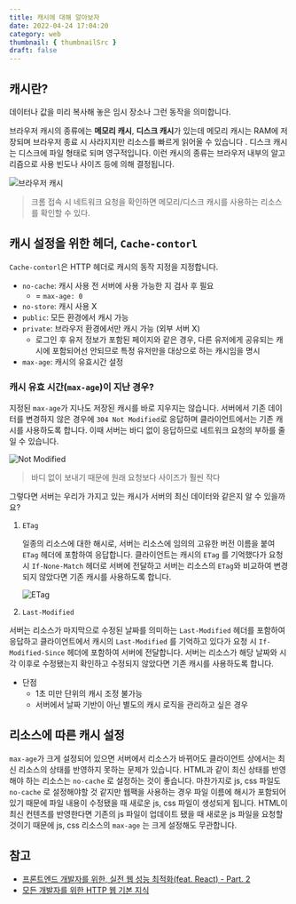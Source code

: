 ```yaml
---
title: 캐시에 대해 알아보자
date: 2022-04-24 17:04:20
category: web
thumbnail: { thumbnailSrc }
draft: false
---
```


## 캐시란?

데이터나 값을 미리 복사해 놓은 임시 장소나 그런 동작을 의미합니다. 

브라우저 캐시의 종류에는 **메모리 캐시**, **디스크 캐시**가 있는데 메모리 캐시는 RAM에 저장되며 브라우저 종료 시 사라지지만 리소스를 빠르게 읽어올 수 있습니다 . 디스크 캐시는 디스크에 파일 형태로 되며 영구적입니다. 이런 캐시의 종류는 브라우저 내부의 알고리즘으로 사용 빈도나 사이즈 등에 의해 결정됩니다.

![브라우저 캐시](https://imgur.com/Q56Li58.png)

> 크롬 접속 시 네트워크 요청을 확인하면 메모리/디스크 캐시를 사용하는 리소스를 확인할 수 있다.

## 캐시 설정을 위한 헤더, `Cache-contorl`

`Cache-contorl`은 HTTP 헤더로 캐시의 동작 지정을 지정합니다.

- `no-cache`: 캐시 사용 전 서버에 사용 가능한 지 검사 후 필요
    - = `max-age: 0`
- `no-store`: 캐시 사용 X
- `public`: 모든 환경에서 캐시 가능
- `private`: 브라우저 환경에서만 캐시 가능 (외부 서버 X)
    - 로그인 후 유저 정보가 포함된 페이지와 같은 경우, 다른 유저에게 공유되는 캐시에 포함되어선 안되므로 특정 유저만을 대상으로 하는 캐시임을 명시
- `max-age`: 캐시의 유효시간 설정

### 캐시 유효 시간(`max-age`)이 지난 경우?

지정된 `max-age`가 지나도 저장된 캐시를 바로 지우지는 않습니다. 서버에서 기존 데이터를 변경하지 않은 경우에 `304 Not Modified`로 응답하며 클라이언트에서는 기존 캐시를 사용하도록 합니다. 이때 서버는 바디 없이 응답하므로 네트워크 요청의 부하를 줄일 수 있습니다. 

![Not Modified](https://imgur.com/HXfc8zA.png)

> 바디 없이 보내기 때문에 원래 요청보다 사이즈가 훨씬 작다

그렇다면 서버는 우리가 가지고 있는 캐시가 서버의 최신 데이터와 같은지 알 수 있을까요? 

1.  `ETag`
    
    일종의 리소스에 대한 해시로, 서버는 리소스에 임의의 고유한 버전 이름을 붙여 `ETag` 헤더에 포함하여 응답합니다. 클라이언트는 캐시의 `ETag` 를 기억했다가 요청 시 `If-None-Match` 헤더로 서버에 전달하고 서버는 리소스의 `ETag`와 비교하여 변경되지 않았다면 기존 캐시를 사용하도록 합니다.
    
    ![ETag](https://imgur.com/pZcI377.png)
    
2. `Last-Modified` 

서버는 리소스가 마지막으로 수정된 날짜를 의미하는 `Last-Modified` 헤더를 포함하여 응답하고 클라이언트에서 캐시의 `Last-Modified` 를 기억하고 있다가 요청 시 `If-Modified-Since` 헤더에 포함하여 서버에 전달합니다. 서버는 리소스가 해당 날짜와 시각 이후로 수정됐는지 확인하고 수정되지 않았다면 기존 캐시를 사용하도록 합니다.

- 단점
    - 1초 미만 단위의 캐시 조정 불가능
    - 서버에서 날짜 기반이 아닌 별도의 캐시 로직을 관리하고 싶은 경우

## 리소스에 따른 캐시 설정

`max-age`가 크게 설정되어 있으면 서버에서 리소스가 바뀌어도 클라이언트 상에서는 최신 리소스의 상태를 반영하지 못하는 문제가 있습니다. HTML과 같이 최신 상태를 반영해야 하는 리소스는 `no-cache` 로 설정하는 것이 좋습니다. 마찬가지로 js, css 파일도 `no-cache` 로 설정해야할 것 같지만 웹팩을 사용하는 경우 파일 이름에 해시가 포함되어 있기 때문에 파일 내용이 수정됐을 때 새로운 js, css 파일이 생성되게 됩니다. HTML이 최신 컨텐츠를 반영한다면 기존의 js 파일이 업데이트 됐을 때 새로운 js 파일을 요청할 것이기 때문에 js, css 리소스의 `max-age` 는 크게 설정해도 무관합니다.

## 참고
- [프론트엔드 개발자를 위한, 실전 웹 성능 최적화(feat. React) - Part. 2](https://www.inflearn.com/course/%EC%9B%B9-%EC%84%B1%EB%8A%A5-%EC%B5%9C%EC%A0%81%ED%99%94-%EB%A6%AC%EC%95%A1%ED%8A%B8-2/dashboard)
- [모든 개발자를 위한 HTTP 웹 기본 지식](https://www.inflearn.com/course/http-%EC%9B%B9-%EB%84%A4%ED%8A%B8%EC%9B%8C%ED%81%AC/dashboard)